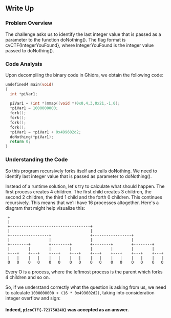 ## Write Up

### Problem Overview
The challenge asks us to identify the last integer value that is passed as a parameter to the function doNothing(). The flag format is cvCTF{IntegerYouFound}, where IntegerYouFound is the integer value passed to doNothing().

### Code Analysis
Upon decompiling the binary code in Ghidra, we obtain the following code:

```c
undefined4 main(void)
{
  int *piVar1;
  
  piVar1 = (int *)mmap((void *)0x0,4,3,0x21,-1,0);
  *piVar1 = 1000000000;
  fork();
  fork();
  fork();
  fork();
  *piVar1 = *piVar1 + 0x499602d2;
  doNothing(*piVar1);
  return 0;
}
```

### Understanding the Code
So this program recursively forks itself and calls doNothing. We need to identify last integer value that is passed as parameter to doNothing().

Instead of a runtime solution, let's try to calculate what should happen. The first process creates 4 children. The first child creates 3 children, the second 2 children, the third 1 child and the forth 0 children. This continues recursively. This means that we'll have 16 processes altogether. Here's a diagram that might help visualize this:

```
 +                                                                     
 |                                                                     
 +-----------------------------------+                                 
 |                                   |                                 
 +-----------------+                 +-----------------+               
 |                 |                 |                 |               
 +--------+        +--------+        +--------+        +--------+      
 |        |        |        |        |        |        |        |      
 +---+    +---+    +---+    +---+    +---+    +---+    +---+    +---+  
 |   |    |   |    |   |    |   |    |   |    |   |    |   |    |   |  
 O   O    O   O    O   O    O   O    O   O    O   O    O   O    O   O  
 ```

 Every O is a process, where the leftmost process is the parent which forks 4 children and so on.

So, if we understand correctly what the question is asking from us, we need to calculate `1000000000 + (16 * 0x499602d2)`, taking into consideration integer overflow and sign:

#### Indeed, ```picoCTF{-721750240}``` was accepted as an answer.